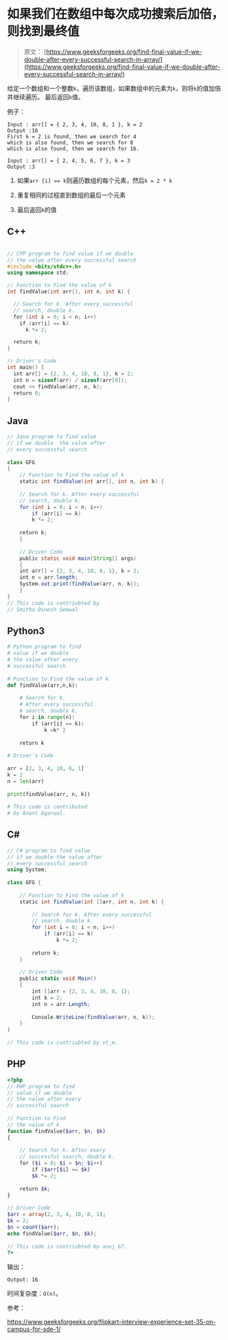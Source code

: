 # 如果我们在数组中每次成功搜索后加倍，则找到最终值

> 原文： [https://www.geeksforgeeks.org/find-final-value-if-we-double-after-every-successful-search-in-array/](https://www.geeksforgeeks.org/find-final-value-if-we-double-after-every-successful-search-in-array/)

给定一个数组和一个整数`k`，遍历该数组，如果数组中的元素为`k`，则将`k`的值加倍并继续遍历。 最后返回`k`值。

例子：

```
Input : arr[] = { 2, 3, 4, 10, 8, 1 }, k = 2
Output :16
First k = 2 is found, then we search for 4
which is also found, then we search for 8
which is also found, then we search for 16.

Input : arr[] = { 2, 4, 5, 6, 7 }, k = 3
Output :3

```



1.  如果`arr [i] == k`则遍历数组的每个元素，然后`k = 2 * k`

2.  重复相同的过程直到数组的最后一个元素

3.  最后返回`k`的值

## C++ 

```cpp

// CPP program to find value if we double  
// the value after every successful search 
#include <bits/stdc++.h> 
using namespace std; 

// Function to Find the value of k 
int findValue(int arr[], int n, int k) { 

  // Search for k. After every successful 
  // search, double k. 
  for (int i = 0; i < n; i++)  
    if (arr[i] == k) 
      k *= 2; 

  return k; 
} 

// Driver's Code 
int main() { 
  int arr[] = {2, 3, 4, 10, 8, 1}, k = 2; 
  int n = sizeof(arr) / sizeof(arr[0]); 
  cout << findValue(arr, n, k); 
  return 0; 
} 

```

## Java

```java
// Java program to find value  
// if we double  the value after  
// every successful search 
  
class GFG 
{ 
    // Function to Find the value of k 
    static int findValue(int arr[], int n, int k) { 
      
    // Search for k. After every successful 
    // search, double k. 
    for (int i = 0; i < n; i++)  
        if (arr[i] == k) 
        k *= 2; 
      
    return k; 
    } 
  
    // Driver Code 
    public static void main(String[] args)  
    { 
    int arr[] = {2, 3, 4, 10, 8, 1}, k = 2; 
    int n = arr.length; 
    System.out.print(findValue(arr, n, k)); 
    } 
} 
// This code is contriubted by 
// Smitha Dinesh Semwal
```

## Python3

```py
# Python program to find 
# value if we double  
# the value after every 
# successful search 
  
# Function to Find the value of k 
def findValue(arr,n,k): 
   
    # Search for k. 
    # After every successful 
    # search, double k. 
    for i in range(n):  
        if (arr[i] == k): 
            k =k* 2
     
    return k 
  
# Driver's Code 
  
arr = [2, 3, 4, 10, 8, 1] 
k = 2
n = len(arr) 
  
print(findValue(arr, n, k)) 
    
# This code is contributed 
# by Anant Agarwal.
```

## C#

```cs
// C# program to find value  
// if we double the value after  
// every successful search 
using System; 
  
class GFG { 
      
    // Function to Find the value of k 
    static int findValue(int []arr, int n, int k) { 
      
        // Search for k. After every successful 
        // search, double k. 
        for (int i = 0; i < n; i++)  
            if (arr[i] == k) 
                k *= 2; 
          
        return k; 
    } 
  
    // Driver Code 
    public static void Main()  
    { 
        int []arr = {2, 3, 4, 10, 8, 1}; 
        int k = 2; 
        int n = arr.Length; 
          
        Console.WriteLine(findValue(arr, n, k)); 
    } 
} 
  
// This code is contriubted by vt_m.
```

## PHP

```php
<?php 
// PHP program to find  
// value if we double  
// the value after every  
// successful search 
  
// Function to Find  
// the value of k 
function findValue($arr, $n, $k)  
{ 
  
    // Search for k. After every  
    // successful search, double k. 
    for ($i = 0; $i < $n; $i++)  
        if ($arr[$i] == $k) 
        $k *= 2; 
      
    return $k; 
} 
  
// Driver Code 
$arr = array(2, 3, 4, 10, 8, 1);  
$k = 2; 
$n = count($arr); 
echo findValue($arr, $n, $k); 
  
// This code is contriubted by anuj_67. 
?>
```

输出：

```
Output: 16 
```

时间复杂度：`O(n)`。

参考：

<https://www.geeksforgeeks.org/flipkart-interview-experience-set-35-on-campus-for-sde-1/>

